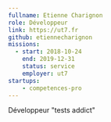 ```yaml
---
fullname: Etienne Charignon
role: Développeur
link: https://ut7.fr
github: etiennecharignon
missions:
  - start: 2018-10-24
    end: 2019-12-31
    status: service
    employer: ut7
startups:
    - competences-pro
---
```


Développeur "tests addict"
